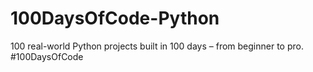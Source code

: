 # 100DaysOfCode-Python
100 real-world Python projects built in 100 days – from beginner to pro. #100DaysOfCode
